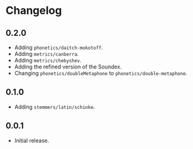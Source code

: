 # Changelog

## 0.2.0

* Adding `phonetics/daitch-mokotoff`.
* Adding `metrics/canberra`.
* Adding `metrics/chebyshev`.
* Adding the refined version of the Soundex.
* Changing `phonetics/doubleMetaphone` to `phonetics/double-metaphone`.

## 0.1.0

* Adding `stemmers/latin/schinke`.

## 0.0.1

* Initial release.
